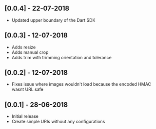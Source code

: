 ## [0.0.4] - 22-07-2018

* Updated upper boundary of the Dart SDK

## [0.0.3] - 12-07-2018

* Adds resize
* Adds manual crop
* Adds trim with trimming orientation and tolerance

## [0.0.2] - 12-07-2018

* Fixes issue where images wouldn't load because the encoded HMAC wasnt URL safe

## [0.0.1] - 28-06-2018

* Initial release
* Create simple URIs without any configurations
